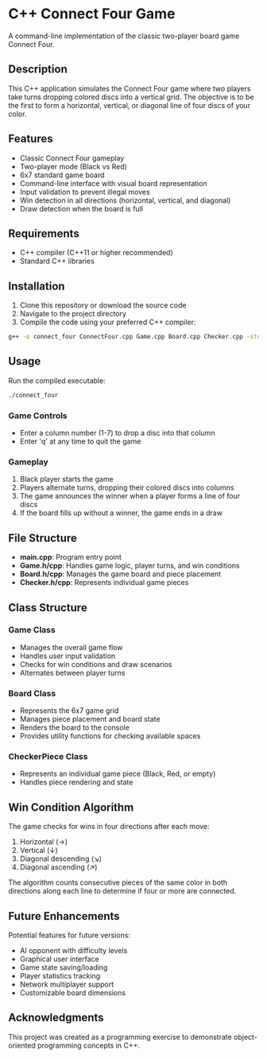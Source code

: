 # C++ Connect Four Game

A command-line implementation of the classic two-player board game Connect Four.

## Description

This C++ application simulates the Connect Four game where two players take turns dropping colored discs into a vertical grid. The objective is to be the first to form a horizontal, vertical, or diagonal line of four discs of your color.

## Features

- Classic Connect Four gameplay
- Two-player mode (Black vs Red)
- 6x7 standard game board
- Command-line interface with visual board representation
- Input validation to prevent illegal moves
- Win detection in all directions (horizontal, vertical, and diagonal)
- Draw detection when the board is full

## Requirements

- C++ compiler (C++11 or higher recommended)
- Standard C++ libraries

## Installation

1. Clone this repository or download the source code
2. Navigate to the project directory
3. Compile the code using your preferred C++ compiler:

```bash
g++ -o connect_four ConnectFour.cpp Game.cpp Board.cpp Checker.cpp -std=c++11
```

## Usage

Run the compiled executable:

```bash
./connect_four
```

### Game Controls

- Enter a column number (1-7) to drop a disc into that column
- Enter 'q' at any time to quit the game

### Gameplay

1. Black player starts the game
2. Players alternate turns, dropping their colored discs into columns
3. The game announces the winner when a player forms a line of four discs
4. If the board fills up without a winner, the game ends in a draw

## File Structure

- **main.cpp**: Program entry point
- **Game.h/cpp**: Handles game logic, player turns, and win conditions
- **Board.h/cpp**: Manages the game board and piece placement
- **Checker.h/cpp**: Represents individual game pieces

## Class Structure

### Game Class

- Manages the overall game flow
- Handles user input validation
- Checks for win conditions and draw scenarios
- Alternates between player turns

### Board Class

- Represents the 6x7 game grid
- Manages piece placement and board state
- Renders the board to the console
- Provides utility functions for checking available spaces

### CheckerPiece Class

- Represents an individual game piece (Black, Red, or empty)
- Handles piece rendering and state

## Win Condition Algorithm

The game checks for wins in four directions after each move:
1. Horizontal (→)
2. Vertical (↓)
3. Diagonal descending (↘)
4. Diagonal ascending (↗)

The algorithm counts consecutive pieces of the same color in both directions along each line to determine if four or more are connected.

## Future Enhancements

Potential features for future versions:
- AI opponent with difficulty levels
- Graphical user interface
- Game state saving/loading
- Player statistics tracking
- Network multiplayer support
- Customizable board dimensions


## Acknowledgments

This project was created as a programming exercise to demonstrate object-oriented programming concepts in C++.
